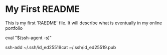# My First README

This is my first 'RAEDME' file. It will describe what is eventually in my online portfolio

eval "$(ssh-agent -s)"

ssh-add ~/.ssh/id_ed25519cat ~/.ssh/id_ed25519.pub